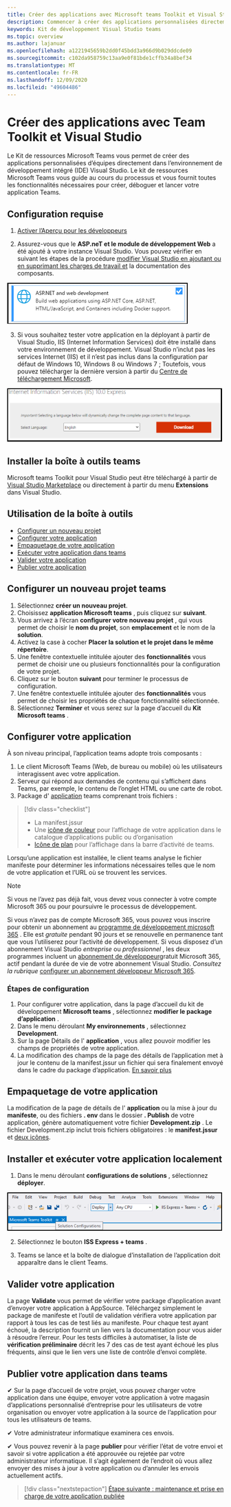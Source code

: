 ```yaml
---
title: Créer des applications avec Microsoft teams Toolkit et Visual Studio
description: Commencer à créer des applications personnalisées directement dans Visual Studio à l’aide du kit de développement Microsoft teams
keywords: Kit de développement Visual Studio teams
ms.topic: overview
ms.author: lajanuar
ms.openlocfilehash: a1221945659b2dd0f45bdd3a966d9b029ddcde09
ms.sourcegitcommit: c102da958759c13aa9e0f81bde1cffb34a8bef34
ms.translationtype: MT
ms.contentlocale: fr-FR
ms.lasthandoff: 12/09/2020
ms.locfileid: "49604486"
---
```

# <a name="build-apps-with-the-teams-toolkit-and-visual-studio"></a>Créer des applications avec Team Toolkit et Visual Studio

Le Kit de ressources Microsoft Teams vous permet de créer des applications personnalisées d’équipes directement dans l’environnement de développement intégré (IDE) Visual Studio. Le kit de ressources Microsoft Teams vous guide au cours du processus et vous fournit toutes les fonctionnalités nécessaires pour créer, déboguer et lancer votre application Teams.

## <a name="prerequisites"></a>Configuration requise

1. [Activer l’Aperçu pour les développeurs](../resources/dev-preview/developer-preview-intro.md#enable-developer-preview)

1. Assurez-vous que le **<span>ASP.ne</span>T et le module de développement Web** a été ajouté à votre instance Visual Studio. Vous pouvez vérifier en suivant les étapes de la procédure [modifier Visual Studio en ajoutant ou en supprimant les charges de travail et](/visualstudio/install/modify-visual-studio?view=vs-2019&preserve-view=true) la documentation des composants.

![module asp.net Visual Studio](../assets/images/visual-studio-web-dev-module.png)

3. Si vous souhaitez tester votre application en la déployant à partir de Visual Studio, IIS (Internet Information Services) doit être installé dans votre environnement de développement. Visual Studio n’inclut pas les services Internet (IIS) et il n’est pas inclus dans la configuration par défaut de Windows 10, Windows 8 ou Windows 7 ; Toutefois, vous pouvez télécharger la dernière version à partir du [Centre de téléchargement Microsoft](https://www.microsoft.com/download/details.aspx?id=48264).

![Affichage de la page de téléchargement IIS](../assets/images/iis.png)

## <a name="install-the-teams-toolkit"></a>Installer la boîte à outils teams

Microsoft teams Toolkit pour Visual Studio peut être téléchargé à partir de [Visual Studio Marketplace](https://marketplace.visualstudio.com/items?itemName=TeamsDevApp.vsteamstemplate) ou directement à partir du menu **Extensions** dans Visual Studio.

## <a name="using-the-toolkit"></a>Utilisation de la boîte à outils

- [Configurer un nouveau projet](#set-up-a-new-teams-project)
- [Configurer votre application](#configure-your-app)
- [Empaquetage de votre application](#package-your-app)
- [Exécuter votre application dans teams](#install-and-run-your-app-locally)
- [Valider votre application](#validate-your-app)
- [Publier votre application](#publish-your-app-to-teams)

## <a name="set-up-a-new-teams-project"></a>Configurer un nouveau projet teams

1. Sélectionnez **créer un nouveau projet**.
1. Choisissez **application Microsoft teams** , puis cliquez sur **suivant**.
1. Vous arrivez à l’écran **configurer votre nouveau projet** , qui vous permet de choisir le **nom du projet**, son **emplacement** et le nom de la **solution**.
1. Activez la case à cocher **Placer la solution et le projet dans le même répertoire**.
1. Une fenêtre contextuelle intitulée ajouter des **fonctionnalités** vous permet de choisir une ou plusieurs fonctionnalités pour la configuration de votre projet.
1. Cliquez sur le bouton **suivant** pour terminer le processus de configuration.
1. Une fenêtre contextuelle intitulée ajouter des **fonctionnalités** vous permet de choisir les propriétés de chaque fonctionnalité sélectionnée.
1. Sélectionnez **Terminer** et vous serez sur la page d’accueil du **Kit Microsoft teams** .

## <a name="configure-your-app"></a>Configurer votre application

À son niveau principal, l’application teams adopte trois composants :

  1. Le client Microsoft Teams (Web, de bureau ou mobile) où les utilisateurs interagissent avec votre application.
  1. Serveur qui répond aux demandes de contenu qui s’affichent dans Teams, par exemple, le contenu de l’onglet HTML ou une carte de robot.
  1. Package d' [application](/concepts/build-and-test/apps-package.md) teams comprenant trois fichiers :

  > [!div class="checklist"]
  >
  > - La manifest.jssur
  > - Une [icône de couleur](../resources/schema/manifest-schema.md#icons) pour l’affichage de votre application dans le catalogue d’applications public ou d’organisation
 > - [Icône de plan](../resources/schema/manifest-schema.md#icons) pour l’affichage dans la barre d’activité de teams.

Lorsqu’une application est installée, le client teams analyse le fichier manifeste pour déterminer les informations nécessaires telles que le nom de votre application et l’URL où se trouvent les services.

> [!NOTE]
>Si vous ne l’avez pas déjà fait, vous devez vous connecter à votre compte Microsoft 365 ou pour poursuivre le processus de développement.
>
> Si vous n’avez pas de compte Microsoft 365, vous pouvez vous inscrire pour obtenir un abonnement au [programme de développement microsoft 365](https://developer.microsoft.com/microsoft-365/dev-program) . Elle est *gratuite* pendant 90 jours et se renouvelle en permanence tant que vous l’utiliserez pour l’activité de développement. Si vous disposez d’un abonnement Visual Studio *entreprise* ou *professionnel* , les deux programmes incluent un [abonnement de développeur](https://aka.ms/MyVisualStudioBenefits)gratuit Microsoft 365, actif pendant la durée de vie de votre abonnement Visual Studio. *Consultez la rubrique* [configurer un abonnement développeur Microsoft 365](https://docs.microsoft.com/office/developer-program/office-365-developer-program-get-started).
>

### <a name="configuration-steps"></a>Étapes de configuration

1. Pour configurer votre application, dans la page d’accueil du kit de développement **Microsoft teams** , sélectionnez **modifier le package d’application** .
1. Dans le menu déroulant **My environnements** , sélectionnez **Development**.
1. Sur la page Détails de l' **application** , vous allez pouvoir modifier les champs de propriétés de votre application.
1. La modification des champs de la page des détails de l’application met à jour le contenu de la manifest.jssur un fichier qui sera finalement envoyé dans le cadre du package d’application. [En savoir plus](https://aka.ms/teams-toolkit-manifest)

## <a name="package-your-app"></a>Empaquetage de votre application

La modification de la page de détails de l' **application** ou la mise à jour du **manifeste**, ou des fichiers **. env** dans le dossier  **. Publish** de votre application, génère automatiquement votre fichier **Development.zip** . Le fichier Development.zip inclut trois fichiers obligatoires : le **manifest.jssur** et [deux icônes](../concepts/build-and-test/apps-package.md#app-icons).

## <a name="install-and-run-your-app-locally"></a>Installer et exécuter votre application localement

1. Dans le menu déroulant **configurations de solutions** , sélectionnez **déployer**.

![Menu configurations de solutions](../assets/images/solution-configurations.png)

2. Sélectionnez le bouton **ISS Express + teams** .

1. Teams se lance et la boîte de dialogue d’installation de l’application doit apparaître dans le client Teams.

## <a name="validate-your-app"></a>Valider votre application

La page **Validate** vous permet de vérifier votre package d’application avant d’envoyer votre application à AppSource. Téléchargez simplement le package de manifeste et l’outil de validation vérifiera votre application par rapport à tous les cas de test liés au manifeste. Pour chaque test ayant échoué, la description fournit un lien vers la documentation pour vous aider à résoudre l’erreur. Pour les tests difficiles à automatiser, la liste de **vérification préliminaire** décrit les 7 des cas de test ayant échoué les plus fréquents, ainsi que le lien vers une liste de contrôle d’envoi complète.

## <a name="publish-your-app-to-teams"></a>Publier votre application dans teams

✔ Sur la page d’accueil de votre projet, vous pouvez charger votre application dans une équipe, envoyer votre application à votre magasin d’applications personnalisé d’entreprise pour les utilisateurs de votre organisation ou envoyer votre application à la source de l’application pour tous les utilisateurs de teams.

✔ Votre administrateur informatique examinera ces envois.

✔ Vous pouvez revenir à la page **publier** pour vérifier l’état de votre envoi et savoir si votre application a été approuvée ou rejetée par votre administrateur informatique. Il s’agit également de l’endroit où vous allez envoyer des mises à jour à votre application ou d’annuler les envois actuellement actifs.

> [!div class="nextstepaction"]
> [Étape suivante : maintenance et prise en charge de votre application publiée](../concepts/deploy-and-publish/appsource/post-publish/overview.md)
>
